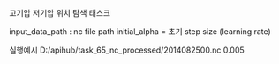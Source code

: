 고기압 저기압 위치 탐색 태스크


input_data_path : nc file path
initial_alpha = 초기 step size (learning rate)

실행예시 D:/apihub/task_65_nc_processed/2014082500.nc 0.005 

